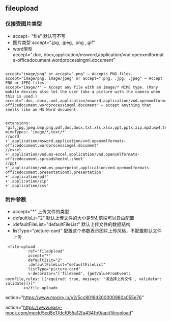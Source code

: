 ## fileupload

### 仅接受图片类型
* accept= "file" 默认可不写
* 图片类型 accept=".jpg, .jpeg, .png ,.gif"
* word类型  accept=".doc,.docx,application/msword,application/vnd.openxmlformats-officedocument.wordprocessingml.document"

```

accept="image/png" or accept=".png" — Accepts PNG files.
accept="image/png, image/jpeg" or accept=".png, .jpg, .jpeg" — Accept PNG or JPEG files.
accept="image/*" — Accept any file with an image/* MIME type. (Many mobile devices also let the user take a picture with the camera when this is used.)
accept=".doc,.docx,.xml,application/msword,application/vnd.openxmlformats-officedocument.wordprocessingml.document" — accept anything that smells like an MS Word document.


extensions: 'gif,jpg,jpeg,bmp,png,pdf,doc,docx,txt,xls,xlsx,ppt,pptx,zip,mp3,mp4,text,csv',
mimeTypes: 'image/*,text/*'
//word
+',application/msword,application/vnd.openxmlformats-officedocument.wordprocessingml.document'
//excel
+',application/vnd.ms-excel,application/vnd.openxmlformats-officedocument.spreadsheetml.sheet'
//ppt
+',application/vnd.ms-powerpoint,application/vnd.openxmlformats-officedocument.presentationml.presentation'
+',application/pdf'
+',application/zip'
+',application/csv'
```

### 附件参数
* accept="*" 上传文件的类型
* defaultIsLt="2" 默认上传文件的大小是5M,前端可以自由配置
* :defaultFileList="defaultFileList" 默认上传文件的数据结构
* listType="picture-card" 配置这个参数表示图片上传风格，不配置默认文件上传

```
 <file-upload
          ref="fileUpload"
          accept="*"
          defaultIsLt="2"
          :defaultFileList="defaultFileList"
          listType="picture-card"
          v-decorator="['fileSend', {getValueFromEvent: normFile,rules: [{required: true, message: '请选择上传文件', validator: validate}]}]"
        ></file-upload>
```

 action="https://www.mocky.io/v2/5cc8019d300000980a055e76"
 
 action="https://www.easy-mock.com/mock/5cd8e17dcf055a12fa434fb9/api/fileupload"